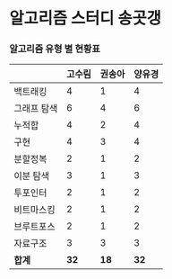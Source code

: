 # 알고리즘 스터디 송곳갱 

### 알고리즘 유형 별 현황표 

|        | 고수림    | 권송아    | 양유경    |
|:-------|:-------|:-------|:-------|
| 백트래킹   | 4      | 1      | 4      |
| 그래프 탐색 | 6      | 4      | 6      |
| 누적합    | 4      | 2      | 4      |
| 구현     | 4      | 3      | 4      |
| 분할정복   | 2      | 1      | 2      |
| 이분 탐색  | 3      | 1      | 3      |
| 투포인터   | 2      | 1      | 2      |
| 비트마스킹  | 2      | 1      | 2      |
| 브루트포스  | 2      | 1      | 2      |
| 자료구조   | 3      | 3      | 3      |
| **합계** | **32** | **18** | **32** |